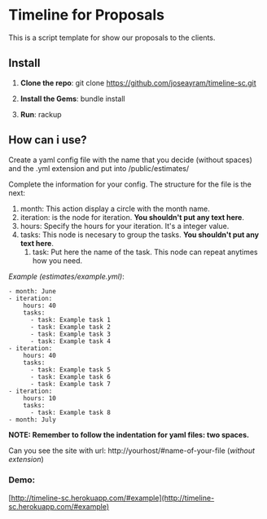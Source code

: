 # Timeline for Proposals

This is a script template for show our proposals to the clients.

## Install

1. **Clone the repo**: git clone https://github.com/joseayram/timeline-sc.git

2. **Install the Gems**: bundle install

3. **Run**: rackup

## How can i use?

Create a yaml config file with the name that you decide (without spaces) and the .yml extension and put into /public/estimates/

Complete the information for your config. The structure for the file is the next:

1. month: This action display a circle with the month name. 
2. iteration: is the node for iteration. **You shouldn't put any text here**.
  1. hours: Specify the hours for your iteration. It's a integer value.
  2. tasks: This node is necesary to group the tasks. **You shouldn't put any text here**.
     1. task: Put here the name of the task. This node can repeat anytimes how you need.

*Example (estimates/example.yml)*:

```
- month: June
- iteration:
    hours: 40
    tasks:
      - task: Example task 1
      - task: Example task 2
      - task: Example task 3
      - task: Example task 4
- iteration:
    hours: 40
    tasks:
      - task: Example task 5
      - task: Example task 6
      - task: Example task 7
- iteration:
    hours: 10
    tasks:
      - task: Example task 8
- month: July
```

**NOTE: Remember to follow the indentation for yaml files: two spaces.**

Can you see the site with url: http://yourhost/#name-of-your-file (*without extension*)

### Demo:

[http://timeline-sc.herokuapp.com/#example](http://timeline-sc.herokuapp.com/#example)
